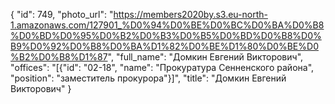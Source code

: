 {
    "id": 749,
    "photo_url": "https://members2020by.s3.eu-north-1.amazonaws.com/127901_%D0%94%D0%BE%D0%BC%D0%BA%D0%B8%D0%BD%D0%95%D0%B2%D0%B3%D0%B5%D0%BD%D0%B8%D0%B9%D0%92%D0%B8%D0%BA%D1%82%D0%BE%D1%80%D0%BE%D0%B2%D0%B8%D1%87",
    "full_name": "Домкин Евгений Викторович",
    "offices": "[{\"id\": \"02-18\", \"name\": \"Прокуратура Сенненского района\", \"position\": \"заместитель прокурора\"}]",
    "title": "Домкин Евгений Викторович"
}